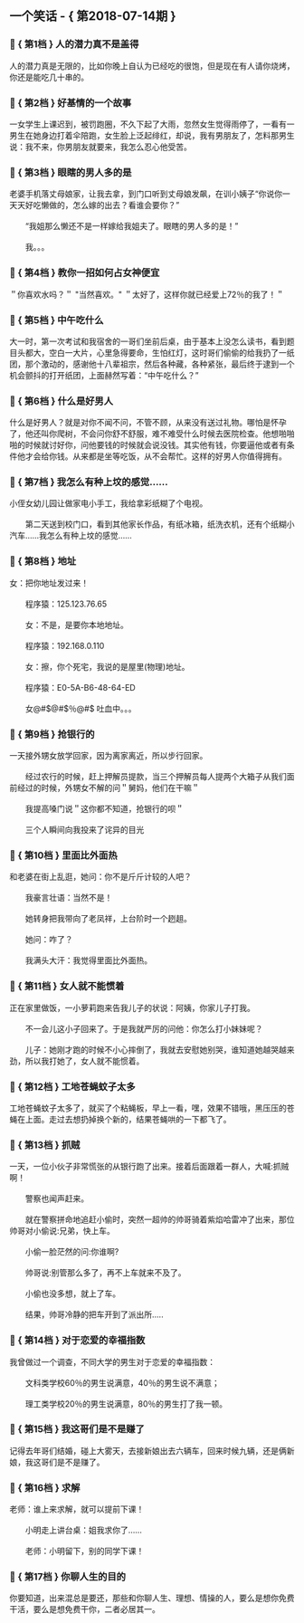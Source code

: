## 一个笑话 - { 第2018-07-14期 }
</hr>

### :jack_o_lantern: { 第1档 } 人的潜力真不是盖得
人的潜力真是无限的，比如你晚上自认为已经吃的很饱，但是现在有人请你烧烤，你还是能吃几十串的。


### :jack_o_lantern: { 第2档 } 好基情的一个故事
一女学生上课迟到，被罚跑圈，不久下起了大雨，忽然女生觉得雨停了，一看有一男生在她身边打着伞陪跑，女生脸上泛起绯红，却说，我有男朋友了，怎料那男生说：我不来，你男朋友就要来，我怎么忍心他受苦。


### :jack_o_lantern: { 第3档 } 眼瞎的男人多的是
老婆手机落丈母娘家，让我去拿，到门口听到丈母娘发飙，在训小姨子“你说你一天天好吃懒做的，怎么嫁的出去？看谁会要你？”<br/><br/>　　“我姐那么懒还不是一样嫁给我姐夫了。眼瞎的男人多的是！”<br/><br/>　　我。。。


### :jack_o_lantern: { 第4档 } 教你一招如何占女神便宜
＂你喜欢水吗？＂ &quot;当然喜欢。&quot; ＂太好了，这样你就已经爱上72％的我了！＂


### :jack_o_lantern: { 第5档 } 中午吃什么
大一时，第一次考试和我宿舍的一哥们坐前后桌，由于基本上没怎么读书，看到题目头都大，空白一大片，心里急得要命，生怕红灯，这时哥们偷偷的给我扔了一纸团，那个激动的，感谢他十八辈祖宗，然后各种藏，各种紧张，最后终于逮到一个机会颤抖的打开纸团，上面赫然写着：“中午吃什么？”


### :jack_o_lantern: { 第6档 } 什么是好男人
什么是好男人？就是对你不闻不问，不管不顾，从来没有送过礼物。哪怕是怀孕了，他还叫你爬树，不会问你舒不舒服，难不难受什么时候去医院检查。他想啪啪啪的时候就讨好你，问他要钱的时候就会说没钱。其实他有钱，你要逼他或者有条件他才会给你钱。从来都是坐等吃饭，从不会帮忙。这样的好男人你值得拥有。


### :jack_o_lantern: { 第7档 } 我怎么有种上坟的感觉……
小侄女幼儿园让做家电小手工，我给拿彩纸糊了个电视。<br/><br/>　　第二天送到校门口，看到其他家长作品，有纸冰箱，纸洗衣机，还有个纸糊小汽车……我怎么有种上坟的感觉……


### :jack_o_lantern: { 第8档 } 地址
女：把你地址发过来！<br/><br/>　　程序猿：125.123.76.65<br/><br/>　　女：不是，是要你本地地址。<br/><br/>　　程序猿：192.168.0.110<br/><br/>　　女：擦，你个死宅，我说的是屋里(物理)地址。<br/><br/>　　程序猿：E0-5A-B6-48-64-ED<br/><br/>　　女@#$@#$％@#$ 吐血中。。。


### :jack_o_lantern: { 第9档 } 抢银行的
一天接外甥女放学回家，因为离家离近，所以步行回家。<br/><br/>　　经过农行的时候，赶上押解员提款，当三个押解员每人提两个大箱子从我们面前经过的时候，外甥女不解的问＂舅妈，他们在干嘛＂<br/><br/>　　我提高嗓门说＂这你都不知道，抢银行的呗＂<br/><br/>　　三个人瞬间向我投来了诧异的目光


### :jack_o_lantern: { 第10档 } 里面比外面热
和老婆在街上乱逛，她问：你不是斤斤计较的人吧？<br/><br/>　　我豪言壮语：当然不是！<br/><br/>　　她转身把我带向了老凤祥，上台阶时一个趔趄。<br/><br/>　　她问：咋了？<br/><br/>　　我满头大汗：我觉得里面比外面热。


### :jack_o_lantern: { 第11档 } 女人就不能惯着
正在家里做饭，一小萝莉跑来告我儿子的状说：阿姨，你家儿子打我。<br/><br/>　　不一会儿这小子回来了。于是我就严厉的问他：你怎么打小妹妹呢？<br/><br/>　　儿子：她刚才跑的时候不小心摔倒了，我就去安慰她别哭，谁知道她越哭越来劲，所以我打她了，女人就不能惯着。


### :jack_o_lantern: { 第12档 } 工地苍蝇蚊子太多
工地苍蝇蚊子太多了，就买了个粘蝇板，早上一看，嘿，效果不错哦，黑压压的苍蝇在上面。走过去想扔掉换个新的，结果苍蝇哄的一下都飞了。


### :jack_o_lantern: { 第13档 } 抓贼
一天，一位小伙子非常慌张的从银行跑了出来。接着后面跟着一群人，大喊:抓贼啊！<br/><br/>　　警察也闻声赶来。<br/><br/>　　就在警察拼命地追赶小偷时，突然一超帅的帅哥骑着紫焰哈雷冲了出来，那位帅哥对小偷说:兄弟，快上车。<br/><br/>　　小偷一脸茫然的问:你谁啊?<br/><br/>　　帅哥说:别管那么多了，再不上车就来不及了。<br/><br/>　　小偷也没多想，就上了车。<br/><br/>　　结果，帅哥冷静的把车开到了派出所.....


### :jack_o_lantern: { 第14档 } 对于恋爱的幸福指数
我曾做过一个调查，不同大学的男生对于恋爱的幸福指数：<br/><br/>　　文科类学校60％的男生说满意，40％的男生说不满意；<br/><br/>　　理工类学校20％的男生说满意，80％的男生打了我一顿。


### :jack_o_lantern: { 第15档 } 我这哥们是不是赚了
记得去年哥们结婚，碰上大雾天，去接新娘出去六辆车，回来时候九辆，还是俩新娘，我这哥们是不是赚了。


### :jack_o_lantern: { 第16档 } 求解
老师：谁上来求解，就可以提前下课！<br/><br/>　　小明走上讲台桌：姐我求你了……<br/><br/>　　老师：小明留下，别的同学下课！


### :jack_o_lantern: { 第17档 } 你聊人生的目的
你要知道，出来混总是要还，那些和你聊人生、理想、情操的人，要么是想你免费干活，要么是想免费干你，二者必居其一。

